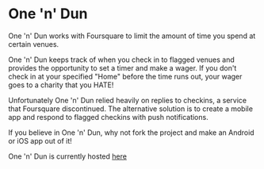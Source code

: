 # One 'n' Dun

One 'n' Dun works with Foursquare to limit the amount of time you spend at certain venues. 

One 'n' Dun keeps track of when you check in to flagged venues and provides the opportunity to set a timer and make a wager. If you don't check in at your specified "Home" before the time runs out, your wager goes to a charity that you HATE!

Unfortunately One 'n' Dun relied heavily on replies to checkins, a service that Foursquare discontinued. The alternative solution is to create a mobile app and respond to flagged checkins with push notifications.

If you believe in One 'n' Dun, why not fork the project and make an Android or iOS app out of it!

One 'n' Dun is currently hosted [here](https://one-n-dun.appspot.com/)